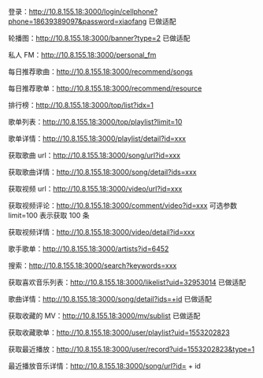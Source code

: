 登录：http://10.8.155.18:3000/login/cellphone?phone=18639389097&password=xiaofang 已做适配

轮播图：http://10.8.155.18:3000/banner?type=2 已做适配

私人 FM：http://10.8.155.18:3000/personal_fm

每日推荐歌曲：http://10.8.155.18:3000/recommend/songs

每日推荐歌单：http://10.8.155.18:3000/recommend/resource

排行榜：http://10.8.155.18:3000/top/list?idx=1

歌单列表：http://10.8.155.18:3000/top/playlist?limit=10

歌单详情：http://10.8.155.18:3000/playlist/detail?id=xxx

获取歌曲 url：http://10.8.155.18:3000/song/url?id=xxx

获取歌曲详情：http://10.8.155.18:3000/song/detail?ids=xxx

获取视频 url：http://10.8.155.18:3000/video/url?id=xxx

获取视频评论：http://10.8.155.18:3000/comment/video?id=xxx
可选参数 limit=100 表示获取 100 条

获取视频详情：http://10.8.155.18:3000/video/detail?id=xxx

歌手歌单：http://10.8.155.18:3000/artists?id=6452

搜索：http://10.8.155.18:3000/search?keywords=xxx

获取喜欢音乐列表：http://10.8.155.18:3000/likelist?uid=32953014 已做适配

歌曲详情：http://10.8.155.18:3000/song/detail?ids=+id 已做适配

获取收藏的 MV：http://10.8.155.18:3000/mv/sublist 已做适配

获取收藏歌单：http://10.8.155.18:3000/user/playlist?uid=1553202823

获取最近播放：http://10.8.155.18:3000/user/record?uid=1553202823&type=1

最近播放音乐详情：http://10.8.155.18:3000/song/url?id= + id
